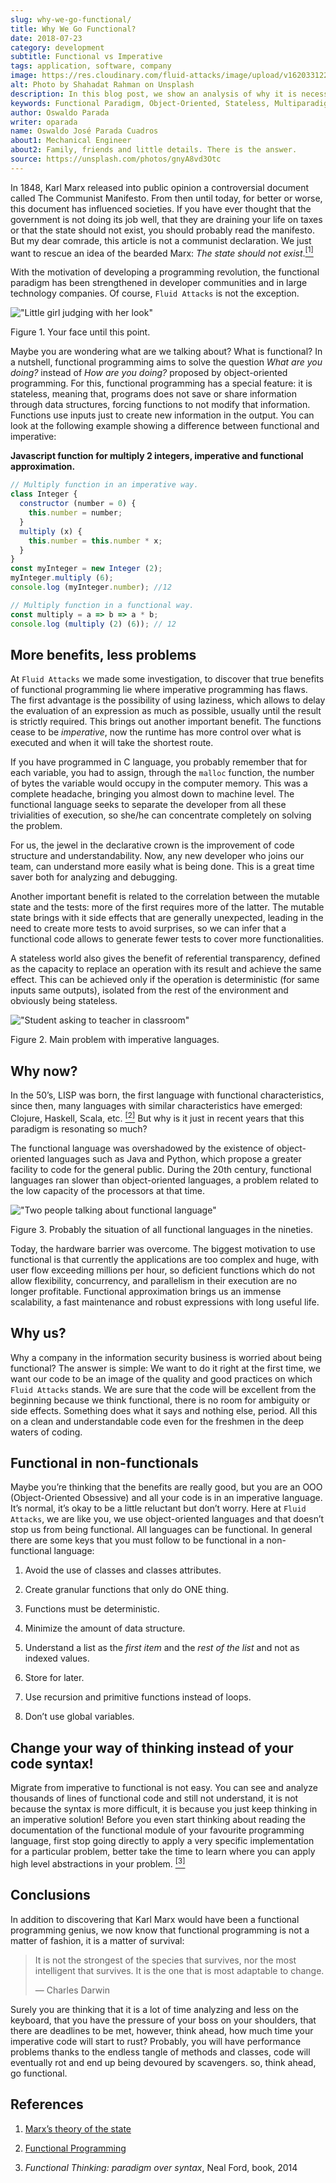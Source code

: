 ```yaml
---
slug: why-we-go-functional/
title: Why We Go Functional?
date: 2018-07-23
category: development
subtitle: Functional vs Imperative
tags: application, software, company
image: https://res.cloudinary.com/fluid-attacks/image/upload/v1620331222/blog/why-we-go-functional/cover_zdvaaw.webp
alt: Photo by Shahadat Rahman on Unsplash
description: In this blog post, we show an analysis of why it is necessary to go functional even with non-functional languages.
keywords: Functional Paradigm, Object-Oriented, Stateless, Multiparadigm Application, Laziness, Programming Revolution, Ethical Hacking, Pentesting
author: Oswaldo Parada
writer: oparada
name: Oswaldo José Parada Cuadros
about1: Mechanical Engineer
about2: Family, friends and little details. There is the answer.
source: https://unsplash.com/photos/gnyA8vd3Otc
---
```


In 1848, Karl Marx released into public opinion a controversial document
called The Communist Manifesto. From then until today, for better or
worse, this document has influenced societies. If you have ever thought
that the government is not doing its job well, that they are draining
your life on taxes or that the state should not exist, you should
probably read the manifesto. But my dear comrade, this article is not a
communist declaration. We just want to rescue an idea of the bearded
Marx: *The state should not exist*.[<sup>\[1\]</sup>](#r1%20)

With the motivation of developing a programming revolution, the
functional paradigm has been strengthened in developer communities and
in large technology companies. Of course, `Fluid Attacks` is not the
exception.

<div class="imgblock">

!["Little girl judging with her look"](https://res.cloudinary.com/fluid-attacks/image/upload/v1620331220/blog/why-we-go-functional/weird-look_rplmvh.webp)

<div class="title">

Figure 1. Your face until this point.

</div>

</div>

Maybe you are wondering what are we talking about? What is functional?
In a nutshell, functional programming aims to solve the question *What
are you doing?* instead of *How are you doing?* proposed by
object-oriented programming. For this, functional programming has a
special feature: it is stateless, meaning that, programs does not save
or share information through data structures, forcing functions to not
modify that information. Functions use inputs just to create new
information in the output. You can look at the following example showing
a difference between functional and imperative:

**Javascript function for multiply 2 integers, imperative and functional
approximation.**

``` javascript
// Multiply function in an imperative way.
class Integer {
  constructor (number = 0) {
    this.number = number;
  }
  multiply (x) {
    this.number = this.number * x;
  }
}
const myInteger = new Integer (2);
myInteger.multiply (6);
console.log (myInteger.number); //12

// Multiply function in a functional way.
const multiply = a => b => a * b;
console.log (multiply (2) (6)); // 12
```

## More benefits, less problems

At `Fluid Attacks` we made some investigation, to discover that true
benefits of functional programming lie where imperative programming has
flaws. The first advantage is the possibility of using laziness, which
allows to delay the evaluation of an expression as much as possible,
usually until the result is strictly required. This brings out another
important benefit. The functions cease to be *imperative*, now the
runtime has more control over what is executed and when it will take the
shortest route.

If you have programmed in C language, you probably remember that for
each variable, you had to assign, through the `malloc` function, the
number of bytes the variable would occupy in the computer memory. This
was a complete headache, bringing you almost down to machine level. The
functional language seeks to separate the developer from all these
trivialities of execution, so she/he can concentrate completely on
solving the problem.

For us, the jewel in the declarative crown is the improvement of code
structure and understandability. Now, any new developer who joins our
team, can understand more easily what is being done. This is a great
time saver both for analyzing and debugging.

Another important benefit is related to the correlation between the
mutable state and the tests: more of the first requires more of the
latter. The mutable state brings with it side effects that are generally
unexpected, leading in the need to create more tests to avoid surprises,
so we can infer that a functional code allows to generate fewer tests to
cover more functionalities.

A stateless world also gives the benefit of referential transparency,
defined as the capacity to replace an operation with its result and
achieve the same effect. This can be achieved only if the operation is
deterministic (for same inputs same outputs), isolated from the rest of
the environment and obviously being stateless.

<div class="imgblock">

!["Student asking to teacher in classroom"](https://res.cloudinary.com/fluid-attacks/image/upload/v1620331220/blog/why-we-go-functional/functional-joke_guhe3b.webp)

<div class="title">

Figure 2. Main problem with imperative languages.

</div>

</div>

## Why now?

In the 50’s, LISP was born, the first language with functional
characteristics, since then, many languages with similar characteristics
have emerged: Clojure, Haskell, Scala, etc. [<sup>\[2\]</sup>](#r2%20)
But why is it just in recent years that this paradigm is resonating so
much?

The functional language was overshadowed by the existence of
object-oriented languages such as Java and Python, which propose a
greater facility to code for the general public. During the 20th
century, functional languages ran slower than object-oriented languages,
a problem related to the low capacity of the processors at that time.

<div class="imgblock">

!["Two people talking about functional language"](https://res.cloudinary.com/fluid-attacks/image/upload/v1620331219/blog/why-we-go-functional/haskell-back-then_ubrezx.webp)

<div class="title">

Figure 3. Probably the situation of all functional languages in the nineties.

</div>

</div>

Today, the hardware barrier was overcome. The biggest motivation to use
functional is that currently the applications are too complex and huge,
with user flow exceeding millions per hour, so deficient functions which
do not allow flexibility, concurrency, and parallelism in their
execution are no longer profitable. Functional approximation brings us
an immense scalability, a fast maintenance and robust expressions with
long useful life.

## Why us?

Why a company in the information security business is worried about
being functional? The answer is simple: We want to do it right at the
first time, we want our code to be an image of the quality and good
practices on which `Fluid Attacks` stands. We are sure that the code
will be excellent from the beginning because we think functional, there
is no room for ambiguity or side effects. Something does what it says
and nothing else, period. All this on a clean and understandable code
even for the freshmen in the deep waters of coding.

## Functional in non-functionals

Maybe you’re thinking that the benefits are really good, but you are an
OOO (Object-Oriented Obsessive) and all your code is in an imperative
language. It’s normal, it’s okay to be a little reluctant but don’t
worry. Here at `Fluid Attacks`, we are like you, we use object-oriented
languages and that doesn’t stop us from being functional. All languages
can be functional. In general there are some keys that you must follow
to be functional in a non-functional language:

1. Avoid the use of classes and classes attributes.

2. Create granular functions that only do ONE thing.

3. Functions must be deterministic.

4. Minimize the amount of data structure.

5. Understand a list as the *first item* and the *rest of the list* and
    not as indexed values.

6. Store for later.

7. Use recursion and primitive functions instead of loops.

8. Don’t use global variables.

## Change your way of thinking instead of your code syntax\!

Migrate from imperative to functional is not easy. You can see and
analyze thousands of lines of functional code and still not understand,
it is not because the syntax is more difficult, it is because you just
keep thinking in an imperative solution\! Before you even start thinking
about reading the documentation of the functional module of your
favourite programming language, first stop going directly to apply a
very specific implementation for a particular problem, better take the
time to learn where you can apply high level abstractions in your
problem. [<sup>\[3\]</sup>](#r3%20)

## Conclusions

In addition to discovering that Karl Marx would have been a functional
programming genius, we now know that functional programming is not a
matter of fashion, it is a matter of survival:

> It is not the strongest of the species that survives, nor the most
> intelligent that survives. It is the one that is most adaptable to
> change.
>
> —  Charles Darwin

Surely you are thinking that it is a lot of time analyzing and less on
the keyboard, that you have the pressure of your boss on your shoulders,
that there are deadlines to be met, however, think ahead, how much time
your imperative code will start to rust? Probably, you will have
performance problems thanks to the endless tangle of methods and
classes, code will eventually rot and end up being devoured by
scavengers. so, think ahead, go functional.

## References

1. [Marx’s theory of the
    state](https://en.wikipedia.org/wiki/Marx%27s_theory_of_the_state)

2. [Functional
    Programming](https://en.wikipedia.org/wiki/Functional_programming)

3. *Functional Thinking: paradigm over syntax*, Neal Ford, book, 2014
